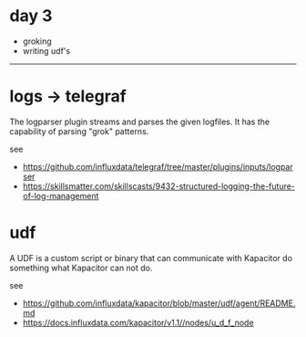 # day 3

* groking
* writing udf's

----

# logs -> telegraf 

The logparser plugin streams and parses the given logfiles.
It has the capability of parsing "grok" patterns.

see
* https://github.com/influxdata/telegraf/tree/master/plugins/inputs/logparser
* https://skillsmatter.com/skillscasts/9432-structured-logging-the-future-of-log-management

# udf
A UDF is a custom script or binary that can communicate with Kapacitor do something what Kapacitor can not do.

see
* https://github.com/influxdata/kapacitor/blob/master/udf/agent/README.md
* https://docs.influxdata.com/kapacitor/v1.1//nodes/u_d_f_node
